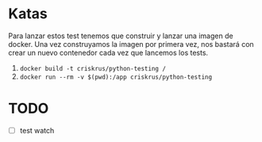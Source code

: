 # Katas

Para lanzar estos test tenemos que construir y lanzar una imagen de docker. Una vez construyamos la imagen por primera vez, nos bastará con crear un nuevo contenedor cada vez que lancemos los tests.

1. `docker build -t criskrus/python-testing /`
2. `docker run --rm -v $(pwd):/app criskrus/python-testing`

# TODO

- [ ] test watch
